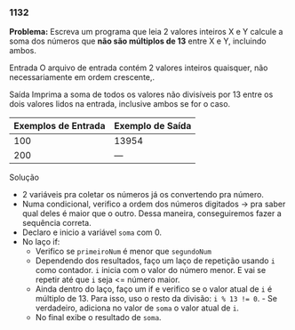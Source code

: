 ### 1132

**Problema:** Escreva um programa que leia 2 valores inteiros X e Y calcule a soma dos números que **não são múltiplos de 13** entre X e Y, incluindo ambos.

Entrada
O arquivo de entrada contém 2 valores inteiros quaisquer, não necessariamente em ordem crescente,.

Saída
Imprima a soma de todos os valores não divisíveis por 13 entre os dois valores lidos na entrada, inclusive ambos se for o caso.

| Exemplos de Entrada | Exemplo de Saída |
| --- | --- |
| 100 | 13954 |
| 200 | — |

Solução

- 2 variáveis pra coletar os números já os convertendo pra número.
- Numa condicional, verifico a ordem dos números digitados → pra saber qual deles é maior que o outro. Dessa maneira, conseguiremos fazer a sequência correta.
- Declaro e inicio a variável `soma` com 0.
- No laço if:
    - Verifico se `primeiroNum` é menor que `segundoNum`
    - Dependendo dos resultados, faço um laço de repetição usando `i` como contador. `i` inicia com o valor do número menor. E vai se repetir até que `i` seja <= número maior.
    - Ainda dentro do laço, faço um if e verifico se o valor atual de `i` é múltiplo de 13. Para isso, uso o resto da divisão:  `i % 13 != 0`.
            - Se verdadeiro, adiciona no valor de  `soma` o valor atual de `i`.
    - No final exibe o resultado de `soma`.
